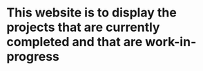 # This website is to display the projects that are currently completed and that are work-in-progress
